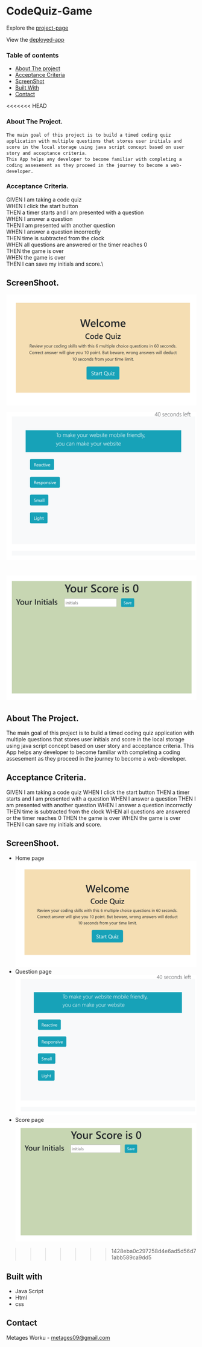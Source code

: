 # CodeQuiz-Game
Explore the [project-page](https://github.com/Mgithub89/CodeQuiz-Game.git)

View the [deployed-app](https://mgithub89.github.io/CodeQuiz-Game/)

### Table of contents
   * [About The project](#About-The-Project)
   * [Acceptance Criteria](#Acceptance-Criteria)
   * [ScreenShot](#ScreenShot)
   * [Built With](#Built-With)
   * [Contact](#Contact)

<<<<<<< HEAD
  ### About The Project.
    The main goal of this project is to build a timed coding quiz application with multiple questions that stores user initials and score in the local storage using java script concept based on user story and acceptance criteria.
    This App helps any developer to become familiar with completing a coding assesement as they proceed in the journey to become a web-developer.

### Acceptance Criteria.
GIVEN I am taking a code quiz\
WHEN I click the start button\
THEN a timer starts and I am presented with a question\
WHEN I answer a question\
THEN I am presented with another question\
WHEN I answer a question incorrectly\
THEN time is subtracted from the clock\
WHEN all questions are answered or the timer reaches 0\
THEN the game is over\
WHEN the game is over\
THEN I can save my initials and score.\

## ScreenShoot.

![image](Assets/Quiz.PNG)

![image](Assets/Qpage.PNG)

![image](Assets/scorepage.PNG)
=======
   ## About The Project.
   The main goal of this project is to build a timed coding quiz application with multiple questions that stores user initials and score in the local storage using java           script concept based on user story and acceptance criteria.
    This App helps any developer to become familiar with completing a coding assesement as they proceed in the journey to become a web-developer.

 ## Acceptance Criteria.
GIVEN I am taking a code quiz
WHEN I click the start button
THEN a timer starts and I am presented with a question
WHEN I answer a question
THEN I am presented with another question
WHEN I answer a question incorrectly
THEN time is subtracted from the clock
WHEN all questions are answered or the timer reaches 0
THEN the game is over
WHEN the game is over
THEN I can save my initials and score.

## ScreenShoot.
* Home page
![Assets](Assets/quiz.PNG)
* Question page
![Assets](Assets/Qpage.PNG)
* Score page
![Assets](Assets/scorepage.PNG)
>>>>>>> 1428eba0c297258d4e6ad5d56d71abb589ca9dd5

## Built with 
* Java Script
* Html
* css

## Contact
Metages Worku - [metages09@gmail.com](mailto:metages09@gmail.com)




